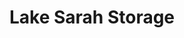 ---
title: "Lake Sarah Storage"
url: /garvin/lake-sarah-storage-2nd-street/
shop: storage rental
---